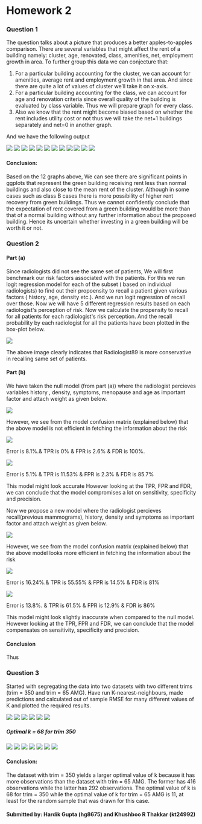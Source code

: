 # Homework 2

### Question 1
The question talks about a picture that produces a better apples-to-apples comparison. There are several variables that might affect the rent of a building namely: cluster, age, renovated, class, amenities, net, employment growth in area.
To further group this data we can conjecture that:
1) For a particular building accounting for the cluster, we can account for amenities, average rent and employment growth in that area. And since there are quite a lot of values of cluster we’ll take it on x-axis.
2) For a particular building accounting for the class, we can account for age and renovation criteria since overall quality of the building is evaluated by class variable. Thus we will prepare graph for every class. 
3) Also we know that the rent might become biased based on whether the rent includes utility cost or not thus we will take the net=1 buildings separately and net=0 in another graph. 

And we have the following output

![]("https://github.com/hardikgupta9/Assignments_Stats/Qs_1_graph_HG.png")
![]("https://github.com/hardikgupta9/My-Projects/1_A2.PNG")
![]("My-Projects/test1.PNG")
![]("My-Projects/test1.PNG")
![]("My-Projects/test1.PNG")
![]("My-Projects/test1.PNG")
![]("My-Projects/test1.PNG")
![]("My-Projects/test1.PNG")
![]("My-Projects/test1.PNG")
![]("My-Projects/test1.PNG")
![]("My-Projects/test1.PNG")
![]("My-Projects/test1.PNG")

#### Conclusion: 

Based on the 12 graphs above, We can see there are significant points in ggplots that represent the green building receiving rent less than normal buildings and also close to the mean rent of the cluster. Although in some cases such as class B cases there is more possibility of higher rent recovery from green buildings. Thus we cannot confidently conclude that the expectation of rent covered from a green building would be more than that of a normal building without any further information about the proposed building. Hence its uncertain whether investing in a green building will be worth it or not. 

### Question 2

#### Part (a) 

Since radiologists did not see the same set of patients, We will first benchmark our risk factors associated with the patients. For this we 
run logit regression model for each of the subset ( based on individual radiologists) to find out their propoensity to recall a patient 
given various factors ( history, age, density etc.). And we run logit regression of recall over those. Now we will have 5 different regression
results based on each radiologist's perception of risk. Now we calculate the propensity to recall for all patients for each radiologist's 
risk perception. And the recall probability by each radiologist for all the patients have been plotted in the box-plot below. 


![]("My-Projects/test1.PNG")

The above image clearly indicates that Radiologist89 is more conservative in recalling same set of patients.

#### Part (b)

We have taken the null model (from part (a))  where the radiologist percieves variables history , density, symptoms, menopause and age as
important factor and attach weight as given below. 

![]("My-Projects/test1.PNG")


However, we see from the model confusion matrix (explained below) that the above model is not efficient in fetching the information about the risk

![]("My-Projects/test1.PNG")

Error is 8.1%.& TPR is 0% & FPR is 2.6% & FDR is 100%. 

![]("My-Projects/test1.PNG")

Error is 5.1% & TPR is 11.53% & FPR is 2.3% & FDR is 85.7%

This model might look accurate However looking at the TPR, FPR and FDR, we can conclude that the model compromises a lot on sensitivity,
specificity and precision.

Now we propose a new model where the radiologist percieves recall(previous mammograms), history, density and symptoms as
important factor and attach weight as given below.

![]("My-Projects/test1.PNG")

However, we see from the model confusion matrix (explained below) that the above model looks more efficient in fetching the information about the risk

![]("My-Projects/test1.PNG")

Error is 16.24%.& TPR is 55.55% & FPR is 14.5% & FDR is 81%

![]("My-Projects/test1.PNG")

Error is 13.8%. & TPR is 61.5% & FPR is 12.9% & FDR is 86%

This model might look slightly inaccurate when compared to the null model. However looking at the TPR, FPR and FDR, we can conclude that the model compensates on sensitivity,
specificity and precision.

#### Conclusion

Thus

### Question 3

Started with segregating the data into two datasets with two different trims (trim = 350 and trim = 65 AMG). Have run K-nearest-neighbours, made predictions and calculated out of sample RMSE for many different values of K and plotted the required results. 

![]("My-Projects/test1.PNG")
![]("My-Projects/test1.PNG")
![]("My-Projects/test1.PNG")
![]("My-Projects/test1.PNG")
![]("My-Projects/test1.PNG")
![]("My-Projects/test1.PNG")

##### Optimal k = 68 for trim 350

![]("My-Projects/test1.PNG")
![]("My-Projects/test1.PNG")
![]("My-Projects/test1.PNG")
![]("My-Projects/test1.PNG")
![]("My-Projects/test1.PNG")
![]("My-Projects/test1.PNG")
![]("My-Projects/test1.PNG")

#### Conclusion: 
The dataset with trim = 350 yields a larger optimal value of k because it has more observations than the dataset with trim = 65 AMG. The former has 416 observations while the latter has 292 observations. The optimal value of k is 68 for trim = 350 while the optimal value of k for trim = 65 AMG is 11, at least for the random sample that was drawn for this case.

#### Submitted by: Hardik Gupta (hg8675) and Khushboo R Thakkar (kt24992)

